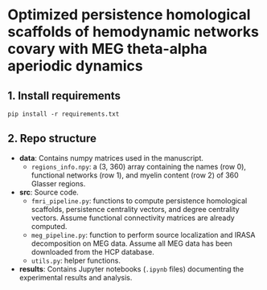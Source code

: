 # Optimized persistence homological scaffolds of hemodynamic networks covary with MEG theta-alpha aperiodic dynamics

## 1. Install requirements
```
pip install -r requirements.txt
```

## 2. Repo structure
- **data**: Contains numpy matrices used in the manuscript.
    - `regions_info.npy`: a (3, 360) array containing the names (row 0), functional networks (row 1), and myelin content (row 2) of 360 Glasser regions.
- **src**: Source code.
     - `fmri_pipeline.py`: functions to compute persistence homological scaffolds, persistence centrality vectors, and degree centrality vectors. Assume functional connectivity matrices are already computed.
     - `meg_pipeline.py`: function to perform source localization and IRASA decomposition on MEG data. Assume all MEG data has been downloaded from the HCP database.
     - `utils.py`: helper functions.
- **results**: Contains Jupyter notebooks (`.ipynb` files) documenting the experimental results and analysis.

